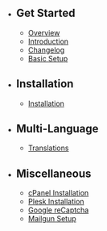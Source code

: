 - ## Get Started
    - [Overview](/{{version}}/overview)
    - [Introduction](/{{version}}/introduction)
    - [Changelog](/{{version}}/changelog)
    - [Basic Setup](/{{version}}/basic-setup)
- ## Installation
    - [Installation](/{{version}}/installation)
- ## Multi-Language
    - [Translations](/{{version}}/translations)
- ## Miscellaneous
    - [cPanel Installation](/{{version}}/cpanel)
    - [Plesk Installation](/{{version}}/plesk)
    - [Google reCaptcha](/{{version}}/recaptcha)
    - [Mailgun Setup](/{{version}}/mailgun)